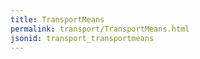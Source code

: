 ```yaml
---
title: TransportMeans
permalink: transport/TransportMeans.html
jsonid: transport_transportmeans
---
```

